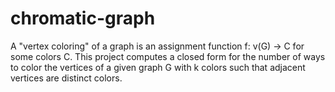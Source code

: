 # chromatic-graph
A "vertex coloring" of a graph is an assignment function f: v(G) -> C for some colors C. This project computes a closed form for the number of ways to color the vertices of a given graph G with k colors such that adjacent vertices are distinct colors.

